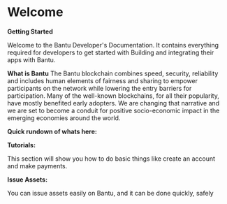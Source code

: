 # Welcome

**Getting Started**

Welcome to the Bantu Developer's Documentation. It contains everything required for developers to get started with Building and integrating their apps with Bantu.

**What is Bantu** The Bantu blockchain combines speed, security, reliability and includes human elements of fairness and sharing to empower participants on the network while lowering the entry barriers for participation. Many of the well-known blockchains, for all their popularity, have mostly benefited early adopters. We are changing that narrative and we are set to become a conduit for positive socio-economic impact in the emerging economies around the world.

**Quick rundown of whats here:**

**Tutorials:**

This section will show you how to do basic things like create an account and make payments.

**Issue Assets:**

You can issue assets easily on Bantu, and it can be done quickly, safely

